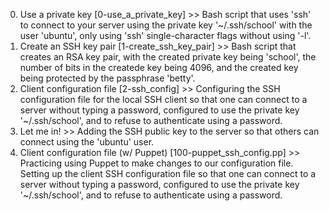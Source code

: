0. Use a private key [0-use_a_private_key] >> Bash script that uses 'ssh' to connect to your server using the private key '~/.ssh/school' with the user 'ubuntu', only using 'ssh' single-character flags without using '-l'.
1. Create an SSH key pair [1-create_ssh_key_pair] >> Bash script that creates an RSA key pair, with the created private key being 'school', the number of bits in the createde key being 4096, and the created key being protected by the passphrase 'betty'.
2. Client configuration file [2-ssh_config] >> Configuring the SSH configuration file for the local SSH client so that one can connect to a server without typing a password, configured to use the private key '~/.ssh/school', and to refuse to authenticate using a password.
3. Let me in! >> Adding the SSH public key to the server so that others can connect using the 'ubuntu' user.
4. Client configuration file (w/ Puppet) [100-puppet_ssh_config.pp] >> Practicing using Puppet to make changes to our configuration file. Setting up the client SSH configuration file so that one can connect to a server without typing a password, configured to use the private key '~/.ssh/school', and to refuse to authenticate using a password.
